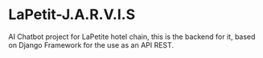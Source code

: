 # LaPetit-J.A.R.V.I.S
AI Chatbot project for LaPetite hotel chain, this is the backend for it, based on Django Framework for the use as an API REST.
